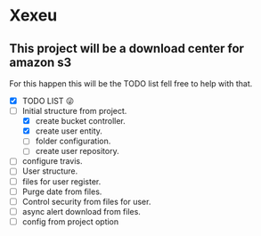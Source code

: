 # Xexeu

## This project will be a download center for amazon s3
For this happen this will be the TODO list fell free to help with that.

- [x] TODO LIST :stuck_out_tongue_winking_eye:
- [ ] Initial structure from project.
    - [x] create bucket controller.
    - [x] create user entity.
    - [ ] folder configuration.
    - [ ] create user repository.
- [ ] configure travis.
- [ ] User structure.
- [ ] files for user register.
- [ ] Purge date from files.
- [ ] Control security from files for user.
- [ ] async alert download from files.
- [ ] config from project option